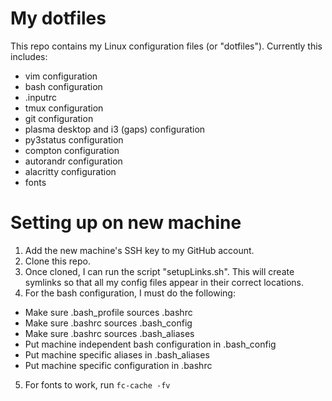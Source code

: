 # My dotfiles
This repo contains my Linux configuration files (or "dotfiles").
Currently this includes:
- vim configuration
- bash configuration
- .inputrc
- tmux configuration
- git configuration
- plasma desktop and i3 (gaps) configuration
- py3status configuration
- compton configuration
- autorandr configuration
- alacritty configuration
- fonts
# Setting up on new machine
1. Add the new machine's SSH key to my GitHub account.
2. Clone this repo.
3. Once cloned, I can run the script "setupLinks.sh".
This will create symlinks so that all my config files appear in their correct locations.
4. For the bash configuration, I must do the following:
- Make sure .bash_profile sources .bashrc
- Make sure .bashrc sources .bash_config
- Make sure .bashrc sources .bash_aliases
- Put machine independent bash configuration in .bash_config 
- Put machine specific aliases in .bash_aliases
- Put machine specific configuration in .bashrc
5. For fonts to work, run `fc-cache -fv`

